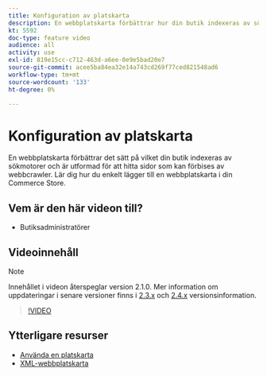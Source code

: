 ```yaml
---
title: Konfiguration av platskarta
description: En webbplatskarta förbättrar hur din butik indexeras av sökmotorer. Lär dig hur du ställer in en webbplatskarta för din [!DNL Commerce] lagra i Admin.
kt: 5592
doc-type: feature video
audience: all
activity: use
exl-id: 819e15cc-c712-463d-a6ee-0e9e5bad20e7
source-git-commit: acee5ba84ea32e14a743cd269f77ced821548ad6
workflow-type: tm+mt
source-wordcount: '133'
ht-degree: 0%

---
```


# Konfiguration av platskarta

En webbplatskarta förbättrar det sätt på vilket din butik indexeras av sökmotorer och är utformad för att hitta sidor som kan förbises av webbcrawler. Lär dig hur du enkelt lägger till en webbplatskarta i din Commerce Store.

## Vem är den här videon till?

- Butiksadministratörer

## Videoinnehåll

>[!NOTE]
>
>Innehållet i videon återspeglar version 2.1.0. Mer information om uppdateringar i senare versioner finns i [2.3.x](https://devdocs.magento.com/guides/v2.3/release-notes/bk-release-notes.html) och [2.4.x](https://devdocs.magento.com/guides/v2.4/release-notes/bk-release-notes.html) versionsinformation.

>[!VIDEO](https://video.tv.adobe.com/v/35748?quality=12&learn=on)

## Ytterligare resurser

- [Använda en platskarta](https://docs.magento.com/user-guide/marketing/sitemap-xml.html)
- [XML-webbplatskarta](https://docs.magento.com/user-guide/configuration/catalog/xml-sitemap.html)
